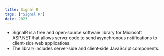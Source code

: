 ```yaml
---
title: Signal R
tags: ["Signal R"]
date: 2023
---
```


- SignalR is a free and open-source software library for Microsoft ASP.NET that allows server code to send asynchronous notifications to client-side web applications. 
- The library includes server-side and client-side JavaScript components.